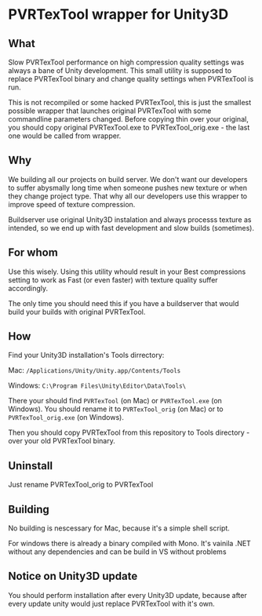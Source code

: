 # PVRTexTool wrapper for Unity3D

## What

Slow PVRTexTool performance on high compression quality settings was always a bane of Unity development. This small utility is supposed to replace PVRTexTool binary and change quality settings when PVRTexTool is run.

This is not recompiled or some hacked PVRTexTool, this is just the smallest possible wrapper that launches original PVRTexTool with some commandline parameters changed. Before copying thin over your original, you should copy original PVRTexTool.exe to PVRTexTool_orig.exe - the last one would be called from wrapper.

## Why

We building all our projects on build server. We don't want our developers to suffer abysmally long time when someone pushes new texture or when they change project type. That why all our developers use this wrapper to improve speed of texture compression.

Buildserver use original Unity3D instalation and always processs texture as intended, so we end up with fast development and slow builds (sometimes).


## For whom

Use this wisely. Using this utility whould result in your Best compressions setting to work as Fast (or even faster) with texture quality suffer accordingly. 

The only time you should need this if you have a buildserver that would build your builds with original PVRTexTool.

## How

Find your Unity3D installation's Tools dirrectory:

Mac: `/Applications/Unity/Unity.app/Contents/Tools`

Windows: `C:\Program Files\Unity\Editor\Data\Tools\`

There your should find `PVRTexTool` (on Mac) or `PVRTexTool.exe` (on Windows). You should rename it to `PVRTexTool_orig` (on Mac) or to `PVRTexTool_orig.exe` (on Windows).

Then you should copy PVRTexTool from this repository to Tools directory - over your old PVRTexTool binary.

## Uninstall

Just rename PVRTexTool_orig to PVRTexTool

## Building

No building is nescessary for Mac, because it's a simple shell script.

For windows there is already a binary compiled with Mono. It's vainila .NET without any dependencies and can be build in VS without problems

## Notice on Unity3D update

You should perform installation after every Unity3D update, because after every update unity would just replace PVRTexTool with it's own.
